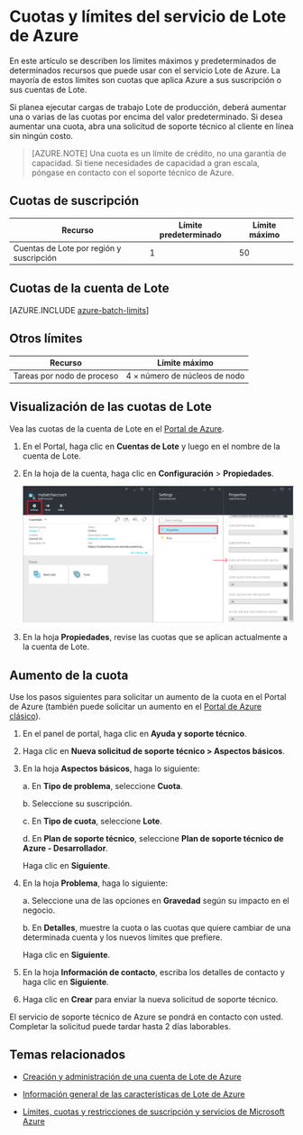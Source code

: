 <properties
	pageTitle="Límites y cuotas del servicio Lote | Microsoft Azure"
	description="Obtenga información sobre las cuotas, los límites y las restricciones en el uso del servicio Lote de Azure"
	services="batch"
	documentationCenter=""
	authors="dlepow"
	manager="timlt"
	editor=""/>

<tags
	ms.service="batch"
	ms.workload="big-compute"
	ms.tgt_pltfrm="na"
	ms.devlang="na"
	ms.topic="article"
	ms.date="01/26/2016"
	ms.author="danlep"/>



# Cuotas y límites del servicio de Lote de Azure

En este artículo se describen los límites máximos y predeterminados de determinados recursos que puede usar con el servicio Lote de Azure. La mayoría de estos límites son cuotas que aplica Azure a sus suscripción o sus cuentas de Lote.

Si planea ejecutar cargas de trabajo Lote de producción, deberá aumentar una o varias de las cuotas por encima del valor predeterminado. Si desea aumentar una cuota, abra una solicitud de soporte técnico al cliente en línea sin ningún costo.

>[AZURE.NOTE] Una cuota es un límite de crédito, no una garantía de capacidad. Si tiene necesidades de capacidad a gran escala, póngase en contacto con el soporte técnico de Azure.

## Cuotas de suscripción
Recurso|Límite predeterminado|Límite máximo
---|---|---
Cuentas de Lote por región y suscripción|1|50

## Cuotas de la cuenta de Lote
[AZURE.INCLUDE [azure-batch-limits](../../includes/azure-batch-limits.md)]

## Otros límites
Recurso|Límite máximo
---|---
Tareas por nodo de proceso|4 × número de núcleos de nodo

## Visualización de las cuotas de Lote

Vea las cuotas de la cuenta de Lote en el [Portal de Azure](https://portal.azure.com).

1. En el Portal, haga clic en **Cuentas de Lote** y luego en el nombre de la cuenta de Lote.

2. En la hoja de la cuenta, haga clic en **Configuración** > **Propiedades**.

	![Cuotas de la cuenta de Lote][account_quotas]

3. En la hoja **Propiedades**, revise las cuotas que se aplican actualmente a la cuenta de Lote.

## Aumento de la cuota

Use los pasos siguientes para solicitar un aumento de la cuota en el Portal de Azure (también puede solicitar un aumento en el [Portal de Azure clásico](https://azure.microsoft.com/blog/2014/06/04/azure-limits-quotas-increase-requests/)).

1. En el panel de portal, haga clic en **Ayuda y soporte técnico**.

2. Haga clic en **Nueva solicitud de soporte técnico > Aspectos básicos**.

3. En la hoja **Aspectos básicos**, haga lo siguiente:

	a. En **Tipo de problema**, seleccione **Cuota**.

	b. Seleccione su suscripción.

	c. En **Tipo de cuota**, seleccione **Lote**.

	d. En **Plan de soporte técnico**, seleccione **Plan de soporte técnico de Azure - Desarrollador**.

	Haga clic en **Siguiente**.

4. En la hoja **Problema**, haga lo siguiente:

	a. Seleccione una de las opciones en **Gravedad** según su impacto en el negocio.

	b. En **Detalles**, muestre la cuota o las cuotas que quiere cambiar de una determinada cuenta y los nuevos límites que prefiere.

	Haga clic en **Siguiente**.

5. En la hoja **Información de contacto**, escriba los detalles de contacto y haga clic en **Siguiente**.

6. Haga clic en **Crear** para enviar la nueva solicitud de soporte técnico.

El servicio de soporte técnico de Azure se pondrá en contacto con usted. Completar la solicitud puede tardar hasta 2 días laborables.

## Temas relacionados

* [Creación y administración de una cuenta de Lote de Azure](batch-account-create-portal.md)

* [Información general de las características de Lote de Azure](batch-api-basics.md)

* [Límites, cuotas y restricciones de suscripción y servicios de Microsoft Azure](../azure-subscription-service-limits.md)

[account_quotas]: ./media/batch-quota-limit/accountquota_portal.PNG

<!---HONumber=AcomDC_0128_2016-->